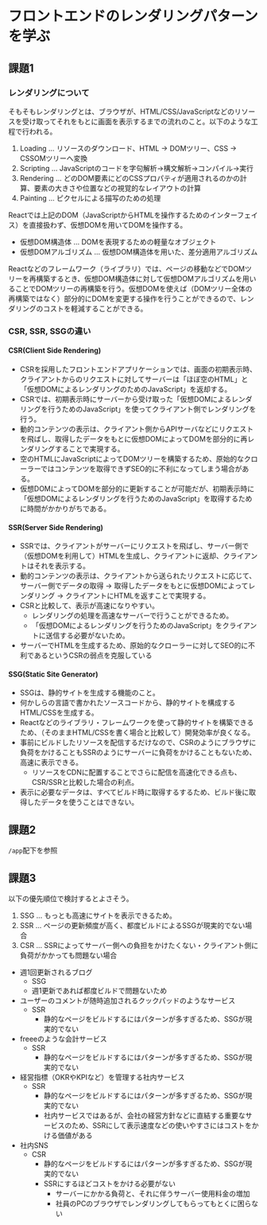 # フロントエンドのレンダリングパターンを学ぶ

## 課題1

### レンダリングについて

そもそもレンダリングとは、ブラウザが、HTML/CSS/JavaScriptなどのリソースを受け取ってそれをもとに画面を表示するまでの流れのこと。以下のような工程で行われる。

1. Loading … リソースのダウンロード、HTML → DOMツリー、CSS → CSSOMツリーへ変換
2. Scripting … JavaScriptのコードを字句解析→構文解析→コンパイル→実行
3. Rendering … どのDOM要素にどのCSSプロパティが適用されるのかの計算、要素の大きさや位置などの視覚的なレイアウトの計算
4. Painting … ピクセルによる描写のための処理

Reactでは上記のDOM（JavaScriptからHTMLを操作するためのインターフェイス）を直接扱わず、仮想DOMを用いてDOMを操作する。

- 仮想DOM構造体 … DOMを表現するための軽量なオブジェクト
- 仮想DOMアルゴリズム … 仮想DOM構造体を用いた、差分適用アルゴリズム

Reactなどのフレームワーク（ライブラリ）では、ページの移動などでDOMツリーを再構築するとき、仮想DOM構造体に対して仮想DOMアルゴリズムを用いることでDOMツリーの再構築を行う。仮想DOMを使えば（DOMツリー全体の再構築ではなく）部分的にDOMを変更する操作を行うことができるので、レンダリングのコストを軽減することができる。

### CSR, SSR, SSGの違い

#### CSR(Client Side Rendering)

- CSRを採用したフロントエンドアプリケーションでは、画面の初期表示時、クライアントからのリクエストに対してサーバーは「ほぼ空のHTML」と「仮想DOMによるレンダリングのためのJavaScript」を返却する。
- CSRでは、初期表示時にサーバーから受け取った「仮想DOMによるレンダリングを行うためのJavaScript」を使ってクライアント側でレンダリングを行う。
- 動的コンテンツの表示は、クライアント側からAPIサーバなどにリクエストを飛ばし、取得したデータをもとに仮想DOMによってDOMを部分的に再レンダリングすることで実現する。
- 空のHTMLにJavaScriptによってDOMツリーを構築するため、原始的なクローラーではコンテンツを取得できずSEO的に不利になってしまう場合がある。
- 仮想DOMによってDOMを部分的に更新することが可能だが、初期表示時に「仮想DOMによるレンダリングを行うためのJavaScript」を取得するために時間がかかりがちである。

#### SSR(Server Side Rendering)

- SSRでは、クライアントがサーバーにリクエストを飛ばし、サーバー側で（仮想DOMを利用して）HTMLを生成し、クライアントに返却、クライアントはそれを表示する。
- 動的コンテンツの表示は、クライアントから送られたリクエストに応じて、サーバー側でデータの取得 → 取得したデータをもとに仮想DOMによってレンダリング → クライアントにHTMLを返すことで実現する。
- CSRと比較して、表示が高速になりやすい。
  - レンダリングの処理を高速なサーバーで行うことができるため。
  - 「仮想DOMによるレンダリングを行うためのJavaScript」をクライアントに送信する必要がないため。
- サーバーでHTMLを生成するため、原始的なクローラーに対してSEO的に不利であるというCSRの弱点を克服している

#### SSG(Static Site Generator)

- SSGは、静的サイトを生成する機能のこと。
- 何かしらの言語で書かれたソースコードから、静的サイトを構成するHTML/CSSを生成する。
- Reactなどのライブラリ・フレームワークを使って静的サイトを構築できるため、（そのままHTML/CSSを書く場合と比較して）開発効率が良くなる。
- 事前にビルドしたリソースを配信するだけなので、CSRのようにブラウザに負荷をかけることもSSRのようにサーバーに負荷をかけることもないため、高速に表示できる。
  - リソースをCDNに配置することでさらに配信を高速化できる点も、CSR/SSRと比較した場合の利点。
- 表示に必要なデータは、すべてビルド時に取得するするため、ビルド後に取得したデータを使うことはできない。

## 課題2

`/app`配下を参照

## 課題3

以下の優先順位で検討するとよさそう。

1. SSG … もっとも高速にサイトを表示できるため。
2. SSR … ページの更新頻度が高く、都度ビルドによるSSGが現実的でない場合
3. CSR … SSRによってサーバー側への負担をかけたくない・クライアント側に負荷がかかっても問題ない場合

- 週1回更新されるブログ
  - SSG
  - 週1更新であれば都度ビルドで問題ないため
- ユーザーのコメントが随時追加されるクックパッドのようなサービス
  - SSR
    - 静的なページをビルドするにはパターンが多すぎるため、SSGが現実的でない
- freeeのような会計サービス
  - SSR
    - 静的なページをビルドするにはパターンが多すぎるため、SSGが現実的でない
- 経営指標（OKRやKPIなど）を管理する社内サービス
  - SSR
    - 静的なページをビルドするにはパターンが多すぎるため、SSGが現実的でない
    - 社内サービスではあるが、会社の経営方針などに直結する重要なサービスのため、SSRにして表示速度などの使いやすさにはコストをかける価値がある
- 社内SNS
  - CSR
    - 静的なページをビルドするにはパターンが多すぎるため、SSGが現実的でない
    - SSRにするほどコストをかける必要がない
      - サーバーにかかる負荷と、それに伴うサーバー使用料金の増加
      - 社員のPCのブラウザでレンダリングしてもらってもとくに困らない
